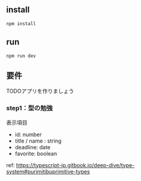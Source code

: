 ## install

```shell
npm install
```

## run
`npm run dev`

## 要件
TODOアプリを作りましょう

### step1：型の勉強
表示項目
- id: number
- title / name : string
- deadline: date
- favorite: boolean

ref: https://typescript-jp.gitbook.io/deep-dive/type-system#purimitibuprimitive-types